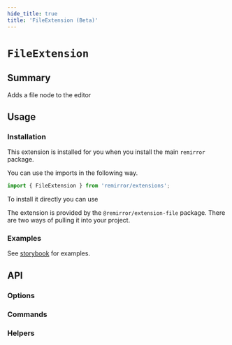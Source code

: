 ```yaml
---
hide_title: true
title: 'FileExtension (Beta)'
---
```


# `FileExtension` <span class="beta" />

## Summary

Adds a file node to the editor

## Usage

### Installation

This extension is installed for you when you install the main `remirror` package.

You can use the imports in the following way.

```ts
import { FileExtension } from 'remirror/extensions';
```

To install it directly you can use

The extension is provided by the `@remirror/extension-file` package. There are two ways of pulling it into your project.

### Examples

See [storybook](https://remirror.vercel.app/?path=/story/extensions-file--basic) for examples.

## API

### Options

### Commands

### Helpers
